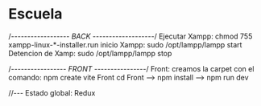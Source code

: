 # Escuela
/*------------------ BACK -------------------*/
Ejecutar Xampp: chmod 755 xampp-linux-*-installer.run
inicio  Xampp: sudo /opt/lampp/lampp start
Detencion de Xamp: sudo /opt/lampp/lampp stop






/*----------------- FRONT ----------------*/
Front: creamos la carpet con el comando: npm create vite Front
cd Front --> npm install --> npm run dev


//--- Estado global: Redux
